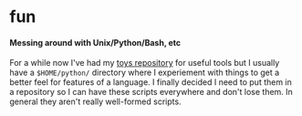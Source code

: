 # fun
#### Messing around with Unix/Python/Bash, etc
For a while now I've had my [toys repository](https://github.com/pfuntner/toys) for useful tools but I usually have a `$HOME/python/` directory where I experiement with things to get a better feel for features of a language.  I finally decided I need to put them in a repository so I can have these scripts everywhere and don't lose them.  In general they aren't really well-formed scripts.
